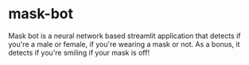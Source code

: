 # mask-bot

Mask bot is a neural network based streamlit application that detects  if you're a male or female, if you're wearing a mask or not. As a bonus, it detects if you're smiling if your mask is off!

